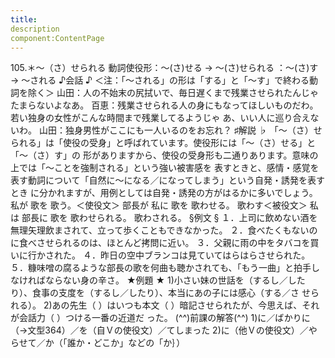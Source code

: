 ```yaml
---
title:
description
component:ContentPage
---
```



105.＊～（さ）せられる
動詞使役形：～(さ)せる → ～(さ)せられる
：～(さ)す → ～される
♪会話 ♪
＜注：「～される」の形は「する」と「～す」で終わる動詞を除く＞ 山田：人の不始末の尻拭いで、毎日遅くまで残業させられたんじゃたまらないよなあ。 百恵：残業させられる人の身にもなってほしいものだわ。若い独身の女性がこんな時間まで残業してるようじゃ あ、いい人に巡り合えないわ。
山田：独身男性がここにも一人いるのをお忘れ？
♯解説 ♭
「～（さ）せられる」は「使役の受身」と呼ばれています。使役形には「～（さ）せる」と「～（さ）す」の 形がありますから、使役の受身形も二通りあります。意味の上では「～ことを強制される」という強い被害感を 表すときと、感情・感覚を表す動詞について「自然に～になる／になってしまう」という自発・誘発を表すとき に分かれますが、用例としては自発・誘発の方がはるかに多いでしょう。
私が 歌を 歌う。＜使役文＞ 部長が 私に 歌を 歌わせる。 歌わす＜被役文＞ 私は 部長に 歌を 歌わせられる。 歌わされる。
§例文 §
１．上司に飲めない酒を無理矢理飲まされて、立って歩くこともできなかった。
２．食べたくもないのに食べさせられるのは、ほとんど拷問に近い。
３．父親に雨の中をタバコを買いに行かされた。
４．昨日の空中ブランコは見ていてはらはらさせられた。
５．糠味噌の腐るような部長の歌を何曲も聴かされても、「もう一曲」と拍手しなければならない身の辛さ。
★例題 ★
1)小さい妹の世話を（するし／したり）、食事の支度を（するし／したり）、本当にあの子には感心（する／さ
せられる）。
2)あの先生（ ）はいつも本文（ ）暗記させられたが、今思えば、それが会話力（ ）つける一番の近道だ った。
(^^)前課の解答(^^)
1)に／ばかりに（→文型364）／を（自Ｖの使役文）／てしまった
2)に（他Ｖの使役文）／やらせて／か（「誰か・どこか」などの「か｝）
